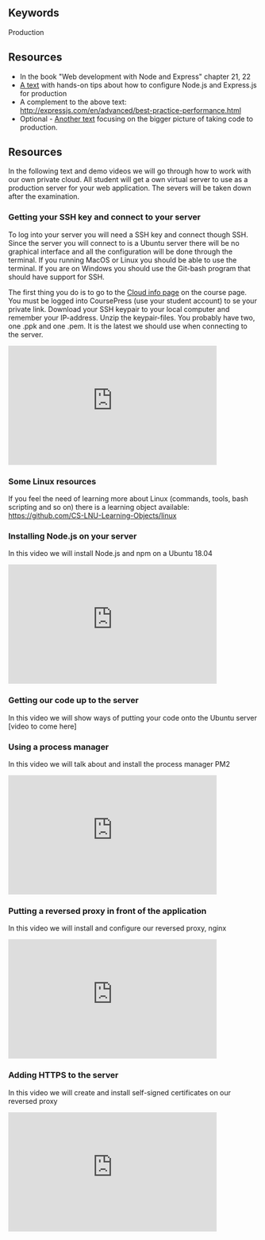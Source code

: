 ## Keywords
Production

## Resources
* In the book "Web development with Node and Express" chapter 21, 22
* [A text](https://github.com/1dv023/syllabus/blob/master/lectures/06/production_nodejs.md) with hands-on tips about how to configure Node.js and Express.js for production
* A complement to the above text: http://expressjs.com/en/advanced/best-practice-performance.html
* Optional - [Another text](https://github.com/1dv023/syllabus/blob/master/lectures/06/Production.md) focusing on the bigger picture of taking code to production. 

## Resources
In the following text and demo videos we will go through how to work with our own private cloud. All student will get a own virtual server to use as a production server for your web application. The severs will be taken down after the examination.

### Getting your SSH key and connect to your server
To log into your server you will need a SSH key and connect though SSH. Since the server you will connect to is a Ubuntu server there will be no graphical interface and all the configuration will be done through the terminal. If you running MacOS or Linux you should be able to use the terminal. If you are on Windows you should use the Git-bash program that should have support for SSH.

The first thing you do is to go to the [Cloud info page](https://coursepress.lnu.se/kurs/server-based-web-programming/cloud-info/) on the course page. You must be logged into CoursePress (use your student account) to se your private link. Download your SSH keypair to your local computer and remember your IP-address. Unzip the keypair-files. You probably have two, one .ppk and one .pem. It is the latest we should use when connecting to the server.

<iframe width="420" height="240" src="https://www.youtube.com/embed/Umv435zkYrI" frameborder="0" allow="accelerometer; autoplay; encrypted-media; gyroscope; picture-in-picture" allowfullscreen></iframe>


### Some Linux resources
If you feel the need of learning more about Linux (commands, tools, bash scripting and so on) there is a learning object available: https://github.com/CS-LNU-Learning-Objects/linux 


### Installing Node.js on your server
In this video we will install Node.js and npm on a Ubuntu 18.04
<iframe width="420" height="240" src="https://www.youtube.com/embed/g4eIphENVbs" frameborder="0" allow="accelerometer; autoplay; encrypted-media; gyroscope; picture-in-picture" allowfullscreen></iframe>

### Getting our code up to the server 
In this video we will show ways of putting your code onto the Ubuntu server
[video to come here]

### Using a process manager
In this video we will talk about and install the process manager PM2
<iframe width="420" height="240" src="https://www.youtube.com/embed/Tce2NnH_nQU" frameborder="0" allow="accelerometer; autoplay; encrypted-media; gyroscope; picture-in-picture" allowfullscreen></iframe>

### Putting a reversed proxy in front of the application
In this video we will install and configure our reversed proxy, nginx
<iframe width="420" height="240" src="https://www.youtube.com/embed/Wod40I7Ob50" frameborder="0" allow="accelerometer; autoplay; encrypted-media; gyroscope; picture-in-picture" allowfullscreen></iframe>

### Adding HTTPS to the server
In this video we will create and install self-signed certificates on our reversed proxy
<iframe width="420" height="240" src="https://www.youtube.com/embed/PToV-slNqQI" frameborder="0" allow="accelerometer; autoplay; encrypted-media; gyroscope; picture-in-picture" allowfullscreen></iframe>
